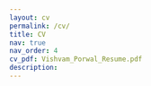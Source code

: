 ```yaml
---
layout: cv
permalink: /cv/
title: CV
nav: true
nav_order: 4
cv_pdf: Vishvam_Porwal_Resume.pdf
description:
---
```

